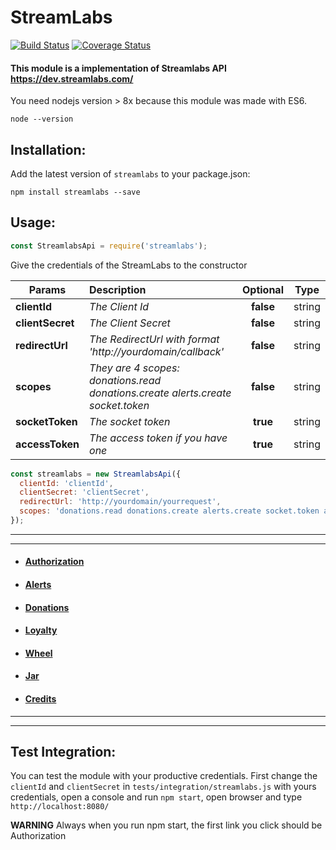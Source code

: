 # StreamLabs

[![Build Status](https://travis-ci.org/tnovas/streamLabs.svg?branch=master)](https://travis-ci.org/tnovas/streamLabs)
[![Coverage Status](https://coveralls.io/repos/github/tnovas/streamLabs/badge.svg)](https://coveralls.io/github/tnovas/streamLabs)

#### This module is a implementation of Streamlabs API https://dev.streamlabs.com/

You need nodejs version > 8x because this module was made with ES6.
```
node --version
```

## Installation:
Add the latest version of `streamlabs` to your package.json:
```
npm install streamlabs --save
```

## Usage:
```js
const StreamlabsApi = require('streamlabs');
```

Give the credentials of the StreamLabs to the constructor

| Params       | Description     | Optional | Type |
| --------     |:---------------| :-----:| :-----:|
| **clientId**     | *The Client Id* | **false** |  string |
| **clientSecret** | *The Client Secret* | **false** | string |
| **redirectUrl**  | *The RedirectUrl with format 'http://yourdomain/callback'* | **false** | string |
| **scopes**       | *They are 4 scopes: donations.read donations.create alerts.create socket.token* | **false** | string |
| **socketToken**  | *The socket token* | **true** | string |
| **accessToken**  | *The access token if you have one* | **true** | string |

```js
const streamlabs = new StreamlabsApi({
  clientId: 'clientId',
  clientSecret: 'clientSecret',
  redirectUrl: 'http://yourdomain/yourrequest',
  scopes: 'donations.read donations.create alerts.create socket.token alerts.write points.write points.read credits.write jar.write wheel.write',
});
```


------------

------------



- #### [Authorization](https://github.com/tnovas/streamlabs/blob/master/docs/AUTHORIZATION.md)

- #### [Alerts](https://github.com/tnovas/streamlabs/blob/master/docs/ALERTS.md)

- #### [Donations](https://github.com/tnovas/streamlabs/blob/master/docs/DONATIONS.md)

- #### [Loyalty](https://github.com/tnovas/streamlabs/blob/master/docs/LOYALTY.md)

- #### [Wheel](https://github.com/tnovas/streamlabs/blob/master/docs/WHEEL.md)

- #### [Jar](https://github.com/tnovas/streamlabs/blob/master/docs/JAR.md)

- #### [Credits](https://github.com/tnovas/streamlabs/blob/master/docs/CREDITS.md)

------------


------------


## Test Integration:
You can test the module with your productive credentials. 
First change the `clientId` and `clientSecret` in `tests/integration/streamlabs.js` with yours credentials, open a console and run `npm start`, open browser and type `http://localhost:8080/`

**WARNING** Always when you run npm start, the first link you click should be Authorization
